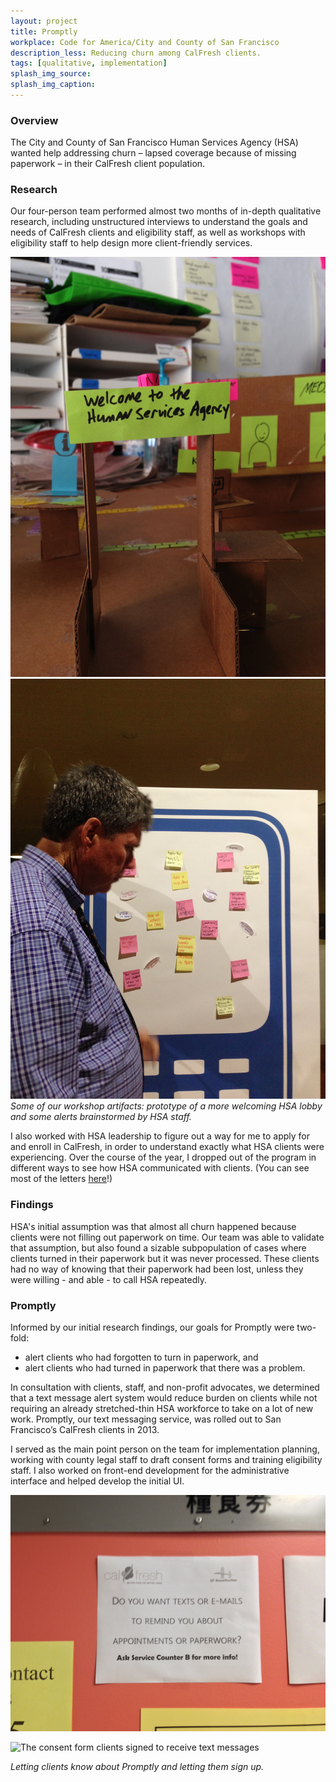 ```yaml
---
layout: project
title: Promptly
workplace: Code for America/City and County of San Francisco
description_less: Reducing churn among CalFresh clients.
tags: [qualitative, implementation]
splash_img_source: 
splash_img_caption: 
---
```

### Overview
The City and County of San Francisco Human Services Agency (HSA) wanted help addressing churn – lapsed coverage because of missing paperwork – in their CalFresh client population. 

### Research
Our four-person team performed almost two months of in-depth qualitative research, including unstructured interviews to understand the goals and needs of CalFresh clients and eligibility staff, as well as workshops with eligibility staff to help design more client-friendly services.

![a redesigned HSA welcome desk](/assets/img/promptly/hsa-welcome.jpg) ![workshop with HSA employees to brainstorm text message alerts](/assets/img/promptly/texting-ideas.jpg)
*Some of our workshop artifacts: prototype of a more welcoming HSA lobby and some alerts brainstormed by HSA staff.*

I also worked with HSA leadership to figure out a way for me to apply for and enroll in CalFresh, in order to understand exactly what HSA clients were experiencing. Over the course of the year, I dropped out of the program in different ways to see how HSA communicated with clients. (You can see most of the letters [here](http://lippytak.github.io/calfresh/)!) 

### Findings
HSA's initial assumption was that almost all churn happened because clients were not filling out paperwork on time. Our team was able to validate that assumption, but also found a sizable subpopulation of cases where clients turned in their paperwork but it was never processed. These clients had no way of knowing that their paperwork had been lost, unless they were willing - and able - to call HSA repeatedly.

### Promptly
Informed by our initial research findings, our goals for Promptly were two-fold: 

* alert clients who had forgotten to turn in paperwork, and
* alert clients who had turned in paperwork that there was a problem.

In consultation with clients, staff, and non-profit advocates, we determined that a text message alert system would reduce burden on clients while not requiring an already stretched-thin HSA workforce to take on a lot of new work. Promptly, our text messaging service, was rolled out to San Francisco’s CalFresh clients in 2013.

I served as the main point person on the team for implementation planning, working with county legal staff to draft consent forms and training eligibility staff. I also worked on front-end development for the administrative interface and helped develop the initial UI.

![Letting clients know about Promptly](/assets/img/promptly/promptly-ad.jpg)

![The consent form clients signed to receive text messages](/assets/img/promptly/consent-form-cropped.jpg) 

*Letting clients know about Promptly and letting them sign up.*


